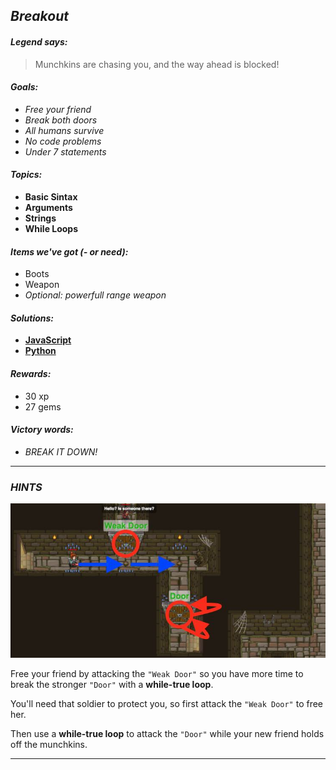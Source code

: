 ## _Breakout_

#### _Legend says:_
> Munchkins are chasing you, and the way ahead is blocked!

#### _Goals:_
+ _Free your friend_
+ _Break both doors_
+ _All humans survive_
+ _No code problems_
+ _Under 7 statements_

#### _Topics:_
+ **Basic Sintax**
+ **Arguments**
+ **Strings**
+ **While Loops**

#### _Items we've got (- or need):_
+ Boots
+ Weapon
+ _Optional: powerfull range weapon_

#### _Solutions:_
+ **[JavaScript](breakout.js)**
+ **[Python](breakout.py)**

#### _Rewards:_
+ 30 xp
+ 27 gems

#### _Victory words:_
+ _BREAK IT DOWN!_

___

### _HINTS_

![](img/breakout.jpeg)

Free your friend by attacking the `"Weak Door"` so you have more time to break the stronger `"Door"` with a **while-true loop**.

You'll need that soldier to protect you, so first attack the `"Weak Door"` to free her.

Then use a **while-true loop** to attack the `"Door"` while your new friend holds off the munchkins.

___
